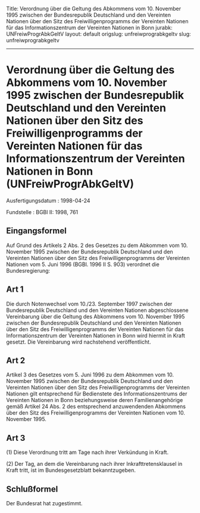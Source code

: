 Title: Verordnung über die Geltung des Abkommens vom 10. November 1995 zwischen der
  Bundesrepublik Deutschland und den Vereinten Nationen über den Sitz des Freiwilligenprogramms
  der Vereinten Nationen für das Informationszentrum der Vereinten Nationen in Bonn
jurabk: UNFreiwProgrAbkGeltV
layout: default
origslug: unfreiwprograbkgeltv
slug: unfreiwprograbkgeltv

---

# Verordnung über die Geltung des Abkommens vom 10. November 1995 zwischen der Bundesrepublik Deutschland und den Vereinten Nationen über den Sitz des Freiwilligenprogramms der Vereinten Nationen für das Informationszentrum der Vereinten Nationen in Bonn (UNFreiwProgrAbkGeltV)

Ausfertigungsdatum
:   1998-04-24

Fundstelle
:   BGBl II: 1998, 761



## Eingangsformel

Auf Grund des Artikels 2 Abs. 2 des Gesetzes zu dem Abkommen vom 10.
November 1995 zwischen der Bundesrepublik Deutschland und den
Vereinten Nationen über den Sitz des Freiwilligenprogramms der
Vereinten Nationen vom 5. Juni 1996 (BGBl. 1996 II S. 903) verordnet
die Bundesregierung:


## Art 1

Die durch Notenwechsel vom 10./23. September 1997 zwischen der
Bundesrepublik Deutschland und den Vereinten Nationen abgeschlossene
Vereinbarung über die Geltung des Abkommens vom 10. November 1995
zwischen der Bundesrepublik Deutschland und den Vereinten Nationen
über den Sitz des Freiwilligenprogramms der Vereinten Nationen für das
Informationszentrum der Vereinten Nationen in Bonn wird hiermit in
Kraft gesetzt. Die Vereinbarung wird nachstehend veröffentlicht.


## Art 2

Artikel 3 des Gesetzes vom 5. Juni 1996 zu dem Abkommen vom 10.
November 1995 zwischen der Bundesrepublik Deutschland und den
Vereinten Nationen über den Sitz des Freiwilligenprogramms der
Vereinten Nationen gilt entsprechend für Bedienstete des
Informationszentrums der Vereinten Nationen in Bonn beziehungsweise
deren Familienangehörige gemäß Artikel 24 Abs. 2 des entsprechend
anzuwendenden Abkommens über den Sitz des Freiwilligenprogramms der
Vereinten Nationen vom 10. November 1995.


## Art 3

(1) Diese Verordnung tritt am Tage nach ihrer Verkündung in Kraft.

(2) Der Tag, an dem die Vereinbarung nach ihrer Inkrafttretensklausel
in Kraft tritt, ist im Bundesgesetzblatt bekanntzugeben.


## Schlußformel

Der Bundesrat hat zugestimmt.

